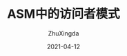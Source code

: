 ---
layout:       post
title: ASM中的访问者模式
subtitle:     ""
date:         2021-04-12
author:       "ZhuXingda"
header-mask:  0.3
catalog:      true
multilingual: false
comments: true
tags:
    - Design Pattern
---